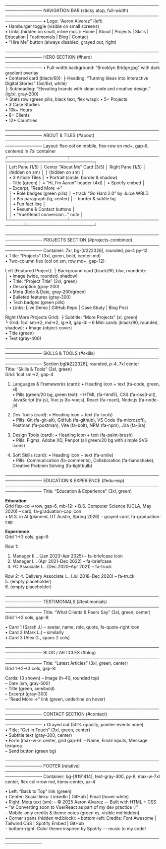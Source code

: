 ──────────────────────────────────────────────────────────────
NAVIGATION BAR (sticky atop, full-width)
──────────────────────────────────────────────────────────────
• Logo: “Aaron Alvarez” (left)  
• Hamburger toggle (visible on small screens)  
• Links (hidden on small, inline md+):
    Home | About | Projects | Skills | Education | Testimonials | Blog | Contact  
• “Hire Me” button (always disabled, grayed out, right)  

──────────────────────────────────────────────────────────────
HERO SECTION (#hero)
──────────────────────────────────────────────────────────────
• Full-width background: “Brooklyn Bridge.jpg” with dark gradient overlay  
• Centered card (black/60):
    ├ Heading: “Turning Ideas into Interactive Digital Stories” (5xl/6xl, white)  
    ├ Subheading: “Elevating brands with clean code and creative design.” (lg/xl, gray-200)  
    └ Stats row (green pills, black text, flex wrap):
        • <i class="fas fa-code"></i> 5+ Projects  
        • <i class="fas fa-file-alt"></i> 3 Case Studies  
        • <i class="fas fa-clock"></i> 10k+ Hours  
        • <i class="fas fa-users"></i> 8+ Clients  
        • <i class="fas fa-globe"></i> 12+ Countries  

──────────────────────────────────────────────────────────────
ABOUT & TILES (#about)
──────────────────────────────────────────────────────────────
Layout: flex-col on mobile, flex-row on md+, gap-8, centered in 7xl container  
┌───────────────────┬───────────────────────────────────┬──────────────────────┐  
│ Left Pane (1/5)   │ Center “About Me” Card (3/5)      │ Right Pane (1/5)     │  
│ (hidden on sm)    │                                   │ (hidden on sm)       │  
│ • 3 Article Tiles │ • Portrait (circle, border & shadow)  
│   – Title (green) │ • “Hi, I’m Aaron” header (4xl)     │ • Spotify embed      │  
│   – Excerpt, “Read More →”  
│                   │ • Role badges (green pills)        │   – track “Go Hard 2.0” by Juice WRLD  
│                   │ • Bio paragraph (lg, center)      │   – border & subtle bg  
│                   │ • Fun fact line                   │  
│                   │ • Resume & Contact buttons        │  
│                   │ • “Vue/React conversion…” note    │  
└───────────────────┴───────────────────────────────────┴──────────────────────┘  

──────────────────────────────────────────────────────────────
PROJECTS SECTION (#projects-combined)
──────────────────────────────────────────────────────────────
Container: 7xl, bg-[#222326], rounded, px-4 py-12  
• Title: “Projects” (3xl, green, bold, center-md)  
• Two-column flex (col on sm, row md+, gap-12):
  
  Left (Featured Project):
    ├ Background card (black/90, blur, rounded):  
    │  • Image (wide, rounded, shadow)  
    │  • Title: “Project Title” (2xl, green)  
    │  • Description (gray-200)  
    │  • Meta (Role & Date, gray-200/green)  
    │  • Bulleted features (gray-300)  
    │  • Tech badges (green pills)  
    │  • Links: Live Demo | GitHub Repo | Case Study | Blog Post  
  
  Right (More Projects Grid):
    ├ Subtitle: “More Projects” (xl, green)  
    └ Grid: 1col sm→2, md→2, lg→3, gap-6:
       – 6 Mini cards (black/90, rounded, shadow):
          • Image (object-cover)  
          • Title (green)  
          • Text (gray-400)  

──────────────────────────────────────────────────────────────
SKILLS & TOOLS (#skills)
──────────────────────────────────────────────────────────────
Section bg[#222326], rounded, p-4, 7xl center  
Title: “Skills & Tools” (3xl, green)  
Grid: 1col sm→2, gap-4  

1. Languages & Frameworks (card):
    • Heading icon + text (fa-code, green, xl)  
    • Pills (green/20 bg, green text):
      – HTML (fa-html5), CSS (fa-css3-alt), JavaScript (fa-js), Vue.js (fa-vuejs), React (fa-react), Node.js (fa-node-js)  

2. Dev Tools (card):
    • Heading icon + text (fa-tools)  
    • Pills: Git (fa-git-alt), GitHub (fa-github), VS Code (fa-microsoft), Postman (fa-postman), Vite (fa-bolt), NPM (fa-npm), Jira (fa-jira)  

3. Design Tools (card):
    • Heading icon + text (fa-paint-brush)  
    • Pills: Figma, Adobe XD, Penpot (all green/20 bg with simple SVG icons)  

4. Soft Skills (card):
    • Heading icon + text (fa-smile)  
    • Pills: Communication (fa-comments), Collaboration (fa-handshake), Creative Problem Solving (fa-lightbulb)  

──────────────────────────────────────────────────────────────
EDUCATION & EXPERIENCE (#edu-exp)
──────────────────────────────────────────────────────────────
Title: “Education & Experience” (3xl, green)  

**Education**  
Grid flex-col→row, gap-6, mb-12:
• B.S. Computer Science (UCLA, May 2020) – card, fa-graduation-cap icon  
• M.S. in AI (planned, UT Austin, Spring 2026) – grayed card, fa-graduation-cap  

**Experience**  
Grid 1→3 cols, gap-6:

Row 1:
1. Manager II… (Jan 2023–Apr 2025) – fa-briefcase icon  
2. Manager I… (Apr 2021–Dec 2022) – fa-briefcase  
3. FC Associate I… (Dec 2020–Apr 2021) – fa-truck  

Row 2:
4. Delivery Associate I… (Jul 2018–Dec 2020) – fa-truck  
5. (empty placeholder)  
6. (empty placeholder)  

──────────────────────────────────────────────────────────────
TESTIMONIALS (#testimonials)
──────────────────────────────────────────────────────────────
Title: “What Clients & Peers Say” (3xl, green, center)  
Grid 1→2 cols, gap-8:

• Card 1 (Sarah J.) – avatar, name, role, quote, fa-quote-right icon  
• Card 2 (Mark L.) – similarly  
• Card 3 (Alex G., spans 2 cols)  

──────────────────────────────────────────────────────────────
BLOG / ARTICLES (#blog)
──────────────────────────────────────────────────────────────
Title: “Latest Articles” (3xl, green, center)  
Grid 1→2→3 cols, gap-8:

Cards: (3 shown)
– Image (h-40, rounded top)  
– Date (sm, gray-500)  
– Title (green, semibold)  
– Excerpt (gray-300)  
– “Read More →” link (green, underline on hover)  

──────────────────────────────────────────────────────────────
CONTACT SECTION (#contact)
──────────────────────────────────────────────────────────────
• Grayed out (50% opacity, pointer-events none)  
• Title: “Get in Touch” (3xl, green, center)  
• Subtitle text (gray-300, center)  
• Form (max-w-xl center, grid gap-6):
    – Name, Email inputs, Message textarea  
    – Send button (green bg)  

──────────────────────────────────────────────────────────────
FOOTER (relative)
──────────────────────────────────────────────────────────────
Container: bg-[#191414], text-gray-400, py-8, max-w-7xl center, flex col→row md, items-center, px-4  

• Left: “Back to Top” link (green)  
• Center: Social links: LinkedIn | GitHub | Email (hover white)  
• Right: Meta text (sm):
    – © 2025 Aaron Alvarez — Built with HTML + CSS  
    – “⚙️ Converting soon to Vue/React as part of my dev practice 💡”  
    – Mobile-only credits & theme notes (green xs, visible md:hidden)  
• Corner spans (hidden md:block):
    – bottom-left: Credits: Font Awesome | Tailwind CSS | Spotify Embed | GitHub  
    – bottom-right: Color theme inspired by Spotify — music to my code!  

──────────────────────────────────────────────────────────────